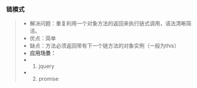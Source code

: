 ### 链模式
> * 解决问题：重复利用一个对象方法的返回来执行链式调用，语法清晰简洁。
> * 优点：简单
> * 缺点：方法必须返回带有下一个链方法的对象实例（一般为this）
> * **应用场景：**
> * 1. jquery
> * 2. promise